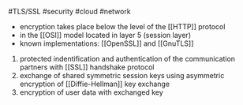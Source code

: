 #TLS/SSL #security #cloud #network 

- encryption takes place below the level of the [[HTTP]] protocol
- in the [[OSI]] model located in layer 5 (session layer)
- known implementations: [[OpenSSL]] and [[GnuTLS]]

1. protected indentification and authentication of the communication partners with [[SSL]] handshake protocol
2. exchange of shared symmetric session keys using asymmetric encryption of [[Diffie-Hellman]] key exchange
3. encryption of user data with exchanged key